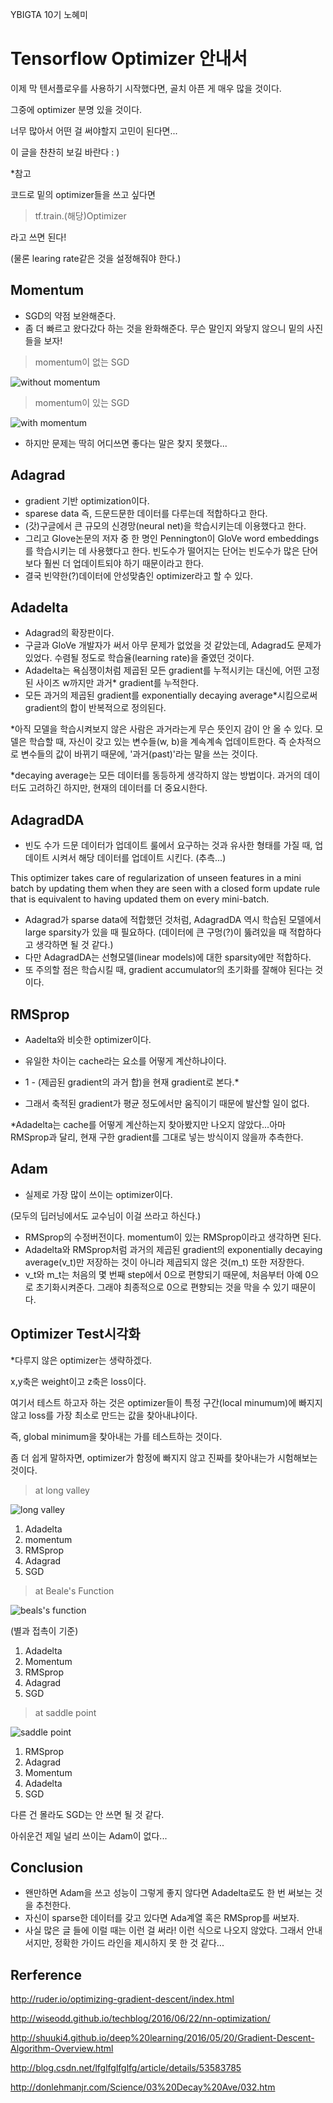 YBIGTA 10기 노혜미

# Tensorflow Optimizer 안내서

이제 막 텐서플로우를 사용하기 시작했다면, 골치 아픈 게 매우 많을 것이다.

그중에 optimizer 분명 있을 것이다.

너무 많아서 어떤 걸 써야할지 고민이 된다면...

이 글을 찬찬히 보길 바란다 : )



*참고

코드로 밑의 optimizer들을 쓰고 싶다면

> tf.train.(해당)Optimizer

라고 쓰면 된다! 

(물론 learing rate같은 것을 설정해줘야 한다.) 



## Momentum

- SGD의 약점 보완해준다.
- 좀 더 빠르고 왔다갔다 하는 것을 완화해준다. 무슨 말인지 와닿지 않으니 밑의 사진들을 보자!

> momentum이 없는 SGD



![without momentum](http://i.imgur.com/TfPIlPX.gif)

> momentum이 있는 SGD

![with momentum](http://i.imgur.com/UgeumXK.gif)

- 하지만 문제는 딱히 어디쓰면 좋다는 말은 찾지 못했다...

## Adagrad

- gradient 기반 optimization이다.
- sparese data 즉, 드문드문한 데이터를 다루는데 적합하다고 한다.
- (갓)구글에서 큰 규모의 신경망(neural net)을 학습시키는데 이용했다고 한다.
- 그리고 Glove논문의 저자 중 한 명인 Pennington이 GloVe word embeddings를 학습시키는 데 사용했다고 한다. 빈도수가 떨어지는 단어는 빈도수가 많은 단어보다 훨씬 더 업데이트되야 하기 때문이라고 한다.
- 결국 빈약한(?)데이터에 안성맞춤인 optimizer라고 할 수 있다.

## Adadelta

- Adagrad의 확장판이다. 
- 구글과 GloVe 개발자가 써서 아무 문제가 없었을 것 같았는데, Adagrad도 문제가 있었다. 수렴될 정도로 학습율(learning rate)을 줄였던 것이다. 
- Adadelta는 욕심쟁이처럼 제곱된 모든 gradient를 누적시키는 대신에, 어떤 고정된 사이즈 w까지만 과거* gradient를 누적한다.
- 모든 과거의 제곱된 gradient를 exponentially decaying average*시킴으로써 gradient의 합이 반복적으로 정의된다. 

*아직 모델을 학습시켜보지 않은 사람은 과거라는게 무슨 뜻인지 감이 안 올 수 있다. 모델은 학습할 때, 자신이 갖고 있는 변수들(w, b)을 계속계속 업데이트한다. 즉 순차적으로 변수들의 값이 바뀌기 때문에, '과거(past)'라는 말을 쓰는 것이다.

*decaying average는 모든 데이터를 동등하게 생각하지 않는 방법이다. 과거의 데이터도 고려하긴 하지만, 현재의 데이터를 더 중요시한다. 

## AdagradDA

- 빈도 수가 드문 데이터가 업데이트 룰에서 요구하는 것과 유사한 형태를 가질 때, 업데이트 시켜서 해당 데이터를 업데이트 시킨다. (추측...)

This optimizer takes care of regularization of unseen features in a mini batch by updating them when they are seen with a closed form update rule that is equivalent to having updated them on every mini-batch.

- Adagrad가 sparse data에 적합했던 것처럼, AdagradDA 역시 학습된 모델에서 large sparsity가 있을 때 필요하다. (데이터에 큰 구멍(?)이 뚫려있을 때 적합하다고 생각하면 될 것 같다.)
- 다만 AdagradDA는 선형모델(linear models)에 대한 sparsity에만 적합하다.
- 또 주의할 점은 학습시킬 때, gradient accumulator의 초기화를 잘해야 된다는 것이다.

## RMSprop

- Aadelta와 비슷한 optimizer이다.


- 유일한 차이는 cache라는 요소를 어떻게 계산하냐이다. 


- 1 - (제곱된 gradient의 과거 합)을 현재 gradient로 본다.*


- 그래서 축적된 gradient가 평균 정도에서만 움직이기 때문에 발산할 일이 없다.

*Adadelta는 cache를 어떻게 계산하는지 찾아봤지만 나오지 않았다...아마 RMSprop과 달리, 현재 구한 gradient를 그대로 넣는 방식이지 않을까 추측한다.

## Adam

- 실제로 가장 많이 쓰이는 optimizer이다. 

(모두의 딥러닝에서도 교수님이 이걸 쓰라고 하신다.)

- RMSprop의 수정버전이다. momentum이 있는 RMSprop이라고 생각하면 된다.
- Adadelta와 RMSprop처럼 과거의 제곱된 gradient의 exponentially decaying average(v_t)만 저장하는 것이 아니라 제곱되지 않은 것(m_t) 또한 저장한다.
- v_t와 m_t는 처음의 몇 번째 step에서 0으로 편향되기 때문에, 처음부터 아예 0으로 초기화시켜준다. 그래야 최종적으로 0으로 편향되는 것을 막을 수 있기 때문이다.

## Optimizer Test시각화

*다루지 않은 optimizer는 생략하겠다.

x,y축은 weight이고 z축은 loss이다. 

여기서 테스트 하고자 하는 것은 optimizer들이 특정 구간(local minumum)에 빠지지 않고 loss를 가장 최소로 만드는 값을 찾아내냐이다.

즉, global minimum을 찾아내는 가를 테스트하는 것이다.

좀 더 쉽게 말하자면, optimizer가 함정에 빠지지 않고 진짜를 찾아내는가 시험해보는 것이다.

> at long valley

![long valley](http://i.imgur.com/RM5QeGt.gif)

1. Adadelta
2. momentum
3. RMSprop
4. Adagrad
5. SGD



> at Beale's Function

![beals's function](http://i.imgur.com/XmKqJJz.gif)

(별과 접촉이 기준)

1. Adadelta
2. Momentum
3. RMSprop
4. Adagrad
5. SGD



> at saddle point

![saddle point](http://i.imgur.com/Jo3nbgn.gif)

1. RMSprop
2. Adagrad
3. Momentum
4. Adadelta
5. SGD



다른 건 몰라도 SGD는 안 쓰면 될 것 같다. 

아쉬운건 제일 널리 쓰이는 Adam이 없다...

## Conclusion

- 왠만하면 Adam을 쓰고 성능이 그렇게 좋지 않다면 Adadelta로도 한 번     써보는 것을 추천한다.
- 자신이 sparse한 데이터를 갖고 있다면 Ada계열 혹은 RMSprop를 써보자.
- 사실 많은 글 들에 이럴 때는 이런 걸 써라! 이런 식으로 나오지 않았다.      그래서 안내서지만, 정확한 가이드 라인을 제시하지 못 한 것 같다...

## Rerference

http://ruder.io/optimizing-gradient-descent/index.html

http://wiseodd.github.io/techblog/2016/06/22/nn-optimization/

http://shuuki4.github.io/deep%20learning/2016/05/20/Gradient-Descent-Algorithm-Overview.html

http://blog.csdn.net/lfglfglfglfg/article/details/53583785

http://donlehmanjr.com/Science/03%20Decay%20Ave/032.htm